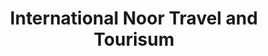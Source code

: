 ---
title: "International Noor Travel and Tourisum"
url: /karachi/international-noor-travel-and-tourisum/
shop: travel agency
---